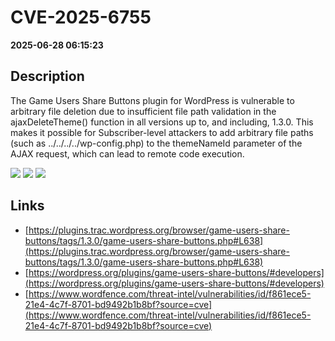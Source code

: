 # CVE-2025-6755

**2025-06-28 06:15:23**

## Description
The Game Users Share Buttons plugin for WordPress is vulnerable to arbitrary file deletion due to insufficient file path validation in the ajaxDeleteTheme() function in all versions up to, and including, 1.3.0. This makes it possible for Subscriber-level attackers to add arbitrary file paths (such as ../../../../wp-config.php) to the themeNameId parameter of the AJAX request, which can lead to remote code execution.

![](https://img.shields.io/static/v1?label=Score&message=8.8&color=red)
![](https://img.shields.io/static/v1?label=Severity&message=HIGH&color=red)
![](https://img.shields.io/static/v1?label=CWE&message=Traversal&color=green)

## Links
- [https://plugins.trac.wordpress.org/browser/game-users-share-buttons/tags/1.3.0/game-users-share-buttons.php#L638](https://plugins.trac.wordpress.org/browser/game-users-share-buttons/tags/1.3.0/game-users-share-buttons.php#L638)
- [https://wordpress.org/plugins/game-users-share-buttons/#developers](https://wordpress.org/plugins/game-users-share-buttons/#developers)
- [https://www.wordfence.com/threat-intel/vulnerabilities/id/f861ece5-21e4-4c7f-8701-bd9492b1b8bf?source=cve](https://www.wordfence.com/threat-intel/vulnerabilities/id/f861ece5-21e4-4c7f-8701-bd9492b1b8bf?source=cve)
